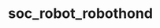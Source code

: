---
layout: my_redirect
title: soc_robot_robothond
permalink: /aiopschool/socialerobot/robothond
redirect_url: "https://youtu.be/M8YjvHYbZ9w"
---
